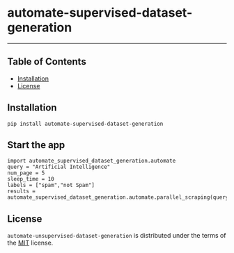 # automate-supervised-dataset-generation
-----

## Table of Contents

- [Installation](#installation)
- [License](#license)

## Installation

```console
pip install automate-supervised-dataset-generation
```

## Start the app
```
import automate_supervised_dataset_generation.automate
query = "Artificial Intelligence"
num_page = 5
sleep_time = 10
labels = ["spam","not Spam"]
results = automate_supervised_dataset_generation.automate.parallel_scraping(query,num_page,labels,sleep_time)
```

## License

`automate-unsupervised-dataset-generation` is distributed under the terms of the [MIT](https://spdx.org/licenses/MIT.html) license.

